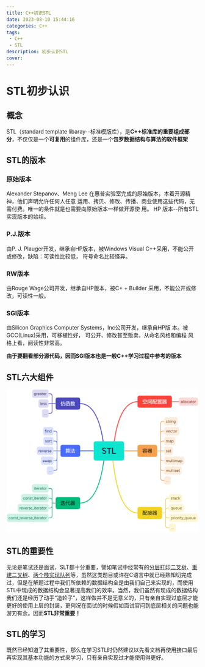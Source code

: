 ```yaml
---
title: C++初识STL
date: 2023-08-10 15:44:16
categories: C++
tags:
 - C++
 - STL
description: 初步认识STL
cover:
---
```


# STL初步认识

## 概念

STL（standard template libaray--标准模版库），是**C++标准库的重要组成部分**，不仅仅是一个**可复用**的组件库，还是一个**包罗数据结构与算法的软件框架**

## STL的版本

### 原始版本

Alexander Stepanov、Meng Lee 在惠普实验室完成的原始版本，本着开源精神，他们声明允许任何人任意 运用、拷贝、修改、传播、商业使用这些代码，无需付费。唯一的条件就是也需要向原始版本一样做开源使 用。 HP 版本--所有STL实现版本的始祖。

### P.J.版本

由P. J. Plauger开发，继承自HP版本，被Windows Visual C++采用，不能公开或修改，缺陷：可读性比较低， 符号命名比较怪异。

### RW版本

由Rouge Wage公司开发，继承自HP版本，被C+ + Builder 采用，不能公开或修改，可读性一般。

### SGI版本

由Silicon Graphics Computer Systems，Inc公司开发，继承自HP版 本。被GCC(Linux)采用，可移植性好， 可公开、修改甚至贩卖，从命名风格和编程 风格上看，阅读性非常高。

**由于要翻看部分源代码，因而SGI版本也是一般C++学习过程中参考的版本**

## STL六大组件

![六大组件](https://raw.githubusercontent.com/Yukii2333/Images/main/blog_image/202308101716084.png "六大组件")

## STL的重要性

无论是笔试还是面试，SLT都十分重要，譬如笔试中经常有的[分层打印二叉树](https://www.nowcoder.com/share/jump/3184682491691659317002)、[重建二叉树](https://www.nowcoder.com/share/jump/3184682491691659362875)、[两个栈实现队列](https://www.nowcoder.com/share/jump/3184682491691659419647)等，虽然这类题目或许在C语言中就已经熟知切完成过，但是在解题过程中我们所依赖的数据结构全是由我们自己来实现的，而使用STL中现成的数据结构会显著提高我们的效率。当然，我们虽然有现成的数据结构我们还是经历了动手“造轮子”，这样做并不是无意义的，只有亲自实现过底层才能更好的使用上层的封装，更何况在面试的时候假如面试官问到底层相关的问题也能游刃有余。因而**STL非常重要！**

## STL的学习

既然已经知道了其重要性，那么在学习STL时仍然建议以先看文档再使用接口最后再实现其基本功能的方式来学习，只有亲自实现过才能使用得更好。
